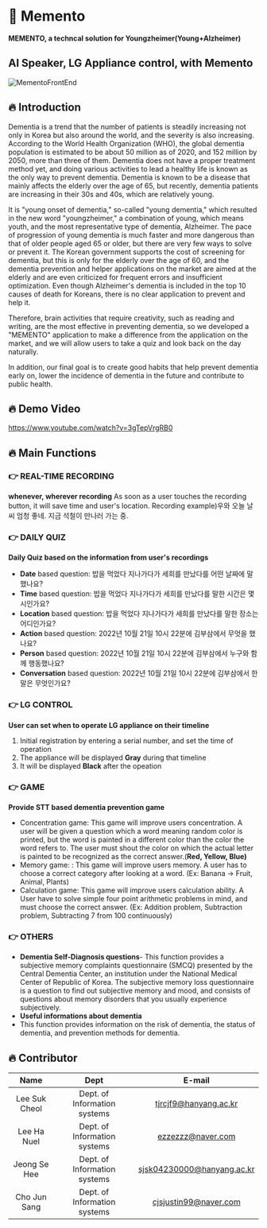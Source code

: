 # 🧠 Memento 
**MEMENTO, a techncal solution for Youngzheimer(Young+Alzheimer)**

**AI Speaker, LG Appliance control, with Memento**
---
![MementoFrontEnd](https://user-images.githubusercontent.com/90544907/207585031-40de1c69-15d1-4ab8-bed3-59adb9ae3ff2.png)

## 🔥 Introduction
Dementia is a trend that the number of patients is steadily increasing not only in Korea but also around the world, and the severity is also increasing. According to the World Health Organization (WHO), the global dementia population is estimated to be about 50 million as of 2020, and 152 million by 2050, more than three of them. Dementia does not have a proper treatment method yet, and doing various activities to lead a healthy life is known as the only way to prevent dementia. Dementia is known to be a disease that mainly affects the elderly over the age of 65, but recently, dementia patients are increasing in their 30s and 40s, which are relatively young.

It is "young onset of dementia," so-called "young dementia," which resulted in the new word "youngzheimer," a combination of young, which means youth, and the most representative type of dementia, Alzheimer. The pace of progression of young dementia is much faster and more dangerous than that of older people aged 65 or older, but there are very few ways to solve or prevent it. The Korean government supports the cost of screening for dementia, but this is only for the elderly over the age of 60, and the dementia prevention and helper applications on the market are aimed at the elderly and are even criticized for frequent errors and insufficient optimization. Even though Alzheimer's dementia is included in the top 10 causes of death for Koreans, there is no clear application to prevent and help it.

Therefore, brain activities that require creativity, such as reading and writing, are the most effective in preventing dementia, so we developed a "MEMENTO" application to make a difference from the application on the market, and we will allow users to take a quiz and look back on the day naturally.

In addition, our final goal is to create good habits that help prevent dementia early on, lower the incidence of dementia in the future and contribute to public health.

## 🔥 Demo Video
https://www.youtube.com/watch?v=3gTepVrgRB0

## 🔥 Main Functions
### **👉 REAL-TIME RECORDING**
**whenever, wherever recording**
As soon as a user touches the recording button, it will save time and user's location.
Recording example)우와 오늘 날씨 엄청 좋네. 지금 석철이 만나러 가는 중.

### **👉 DAILY QUIZ**
**Daily Quiz based on the information from user's recordings**
- **Date** based question: 밥을 먹었다 지나가다가 세희를 만났다를 어떤 날짜에 말했나요?
- **Time** based question: 밥을 먹었다 지나가다가 세희를 만났다를 말한 시간은 몇 시인가요?
- **Location** based question: 밥을 먹었다 지나가다가 세희를 만났다를 말한 장소는 어디인가요?
- **Action** based question: 2022년 10월 21일 10시 22분에 김부삼에서 무엇을 했나요?
- **Person** based question: 2022년 10월 21일 10시 22분에 김부삼에서 누구와 함께 행동했나요?
- **Conversation** based question: 2022년 10월 21일 10시 22분에 김부삼에서 한 말은 무엇인가요?

### **👉 LG CONTROL**
**User can set when to operate LG appliance on their timeline**
1. Initial registration by entering a serial number, and set the time of operation 
2. The appliance will be displayed **Gray** during that timeline
3. It will be displayed **Black** after the opeation

### **👉 GAME**
**Provide STT based dementia prevention game**
- Concentration game: This game will improve users concentration. A user will be given a question which a word meaning random color is printed, but the word is painted in a different color than the color the word refers to. The user must shout the color on which the actual letter is painted to be recognized as the correct answer.(**Red, Yellow, Blue)** 
- Memory game: : This game will improve users memory. A user has to choose a correct category after looking at a word. (Ex: Banana -> Fruit, Animal, Plants)
- Calculation game: This game will improve users calculation ability. A User have to solve simple four point arithmetic problems in mind, and must choose the
correct answer. (Ex: Addition problem, Subtraction problem, Subtracting 7 from 100 continuously)

### **👉 OTHERS**
- **Dementia Self-Diagnosis questions**- This function provides a subjective memory complaints questionnaire (SMCQ) presented by the Central Dementia Center, an institution under the National Medical Center of Republic of Korea. The subjective memory loss questionnaire is a question to find out subjective memory and mood, and consists of questions about memory disorders that you usually experience subjectively.
- **Useful informations about dementia**
- This function provides information on the risk of dementia, the status of dementia, and prevention methods for dementia.

## 🔥 Contributor
|Name|Dept|E-mail| 
|:---:|:---:|:---:| 
|Lee Suk Cheol|Dept. of Information systems|tjrcjf9@hanyang.ac.kr| 
|Lee Ha Nuel|Dept. of Information systems|ezzezzz@naver.com|
|Jeong Se Hee|Dept. of Information systems|sjsk04230000@hanyang.ac.kr|
|Cho Jun Sang|Dept. of Information systems|cjsjustin99@naver.com|
